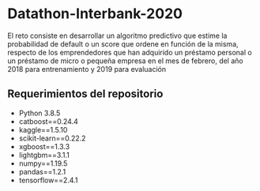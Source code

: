 # Datathon-Interbank-2020
El reto consiste en desarrollar un algoritmo predictivo que estime la probabilidad de default o un score que ordene en función de la misma, respecto de los emprendedores que han adquirido un préstamo personal o un préstamo de micro o pequeña empresa en el mes de febrero, del año 2018 para entrenamiento y 2019 para evaluación

## Requerimientos del repositorio
* Python 3.8.5
* catboost==0.24.4
* kaggle==1.5.10
* scikit-learn==0.22.2
* xgboost==1.3.3
* lightgbm==3.1.1
* numpy==1.19.5
* pandas==1.2.1
* tensorflow==2.4.1
